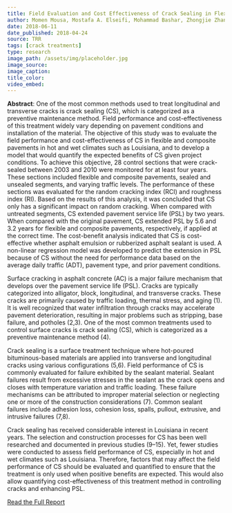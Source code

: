 ```yaml
---
title: Field Evaluation and Cost Effectiveness of Crack Sealing in Flexible and Composite Pavements
author: Momen Mousa, Mostafa A. Elseifi, Mohammad Bashar, Zhongjie Zhang, Kevin Gaspard
date: 2018-06-11
date_published: 2018-04-24
source: TRR
tags: [crack treatments]
type: research
image_path: /assets/img/placeholder.jpg
image_source:
image_caption:
title_color:
video_embed:
---
```

**Abstract**: One of the most common methods used to treat longitudinal and transverse cracks is crack sealing (CS), which is categorized as a preventive maintenance method. Field performance and cost-effectiveness of this treatment widely vary depending on pavement conditions and installation of the material. The objective of this study was to evaluate the field performance and cost-effectiveness of CS in flexible and composite pavements in hot and wet climates such as Louisiana, and to develop a model that would quantify the expected benefits of CS given project conditions.<!--more--> To achieve this objective, 28 control sections that were crack-sealed between 2003 and 2010 were monitored for at least four years. These sections included flexible and composite pavements, sealed and unsealed segments, and varying traffic levels. The performance of these sections was evaluated for the random cracking index (RCI) and roughness index (RI). Based on the results of this analysis, it was concluded that CS only has a significant impact on random cracking. When compared with untreated segments, CS extended pavement service life (PSL) by two years. When compared with the original pavement, CS extended PSL by 5.6 and 3.2 years for flexible and composite pavements, respectively, if applied at the correct time. The cost-benefit analysis indicated that CS is cost-effective whether asphalt emulsion or rubberized asphalt sealant is used. A non-linear regression model was developed to predict the extension in PSL because of CS without the need for performance data based on the average daily traffic (ADT), pavement type, and prior pavement conditions.

Surface cracking in asphalt concrete (AC) is a major failure mechanism that develops over the pavement service life (PSL). Cracks are typically categorized into alligator, block, longitudinal, and transverse cracks. These cracks are primarily caused by traffic loading, thermal stress, and aging (1). It is well recognized that water infiltration through cracks may accelerate pavement deterioration, resulting in major problems such as stripping, base failure, and potholes (2,3). One of the most common treatments used to control surface cracks is crack sealing (CS), which is categorized as a preventive maintenance method (4).

Crack sealing is a surface treatment technique where hot-poured bituminous-based materials are applied into transverse and longitudinal cracks using various configurations (5,6). Field performance of CS is commonly evaluated for failure exhibited by the sealant material. Sealant failures result from excessive stresses in the sealant as the crack opens and closes with temperature variation and traffic loading. These failure mechanisms can be attributed to improper material selection or neglecting one or more of the construction considerations (7). Common sealant failures include adhesion loss, cohesion loss, spalls, pullout, extrusive, and intrusive failures (7,8).

Crack sealing has received considerable interest in Louisiana in recent years. The selection and construction processes for CS has been well researched and documented in previous studies (9–15). Yet, fewer studies were conducted to assess field performance of CS, especially in hot and wet climates such as Louisiana. Therefore, factors that may affect the field performance of CS should be evaluated and quantified to ensure that the treatment is only used when positive benefits are expected. This would also allow quantifying cost-effectiveness of this treatment method in controlling cracks and enhancing PSL.

[Read the Full Report](http://journals.sagepub.com/doi/full/10.1177/0361198118767417 "Field Evaluation and Cost Effectiveness of Crack Sealing in Flexible and Composite Pavements")
